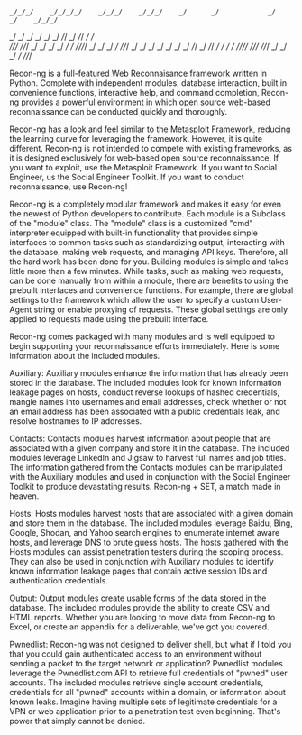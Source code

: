     _/_/_/    _/_/_/_/    _/_/_/    _/_/_/    _/      _/            _/      _/    _/_/_/
   _/    _/  _/        _/        _/      _/  _/_/    _/            _/_/    _/  _/       
  _/_/_/    _/_/_/    _/        _/      _/  _/  _/  _/  _/_/_/_/  _/  _/  _/  _/  _/_/_/
 _/    _/  _/        _/        _/      _/  _/    _/_/            _/    _/_/  _/      _/ 
_/    _/  _/_/_/_/    _/_/_/    _/_/_/    _/      _/            _/      _/    _/_/_/    

Recon-ng is a full-featured Web Reconnaisance framework written in Python. Complete with independent modules, database interaction, built in convenience functions, interactive help, and command completion, Recon-ng provides a powerful environment in which open source web-based reconnaissance can be conducted quickly and thoroughly.

Recon-ng has a look and feel similar to the Metasploit Framework, reducing the learning curve for leveraging the framework. However, it is quite different. Recon-ng is not intended to compete with existing frameworks, as it is designed exclusively for web-based open source reconnaissance. If you want to exploit, use the Metasploit Framework. If you want to Social Engineer, us the Social Engineer Toolkit. If you want to conduct reconnaissance, use Recon-ng!

Recon-ng is a completely modular framework and makes it easy for even the newest of Python developers to contribute. Each module is a Subclass of the "module" class. The "module" class is a customized "cmd" interpreter equipped with built-in functionality that provides simple interfaces to common tasks such as standardizing output, interacting with the database, making web requests, and managing API keys. Therefore, all the hard work has been done for you. Building modules is simple and takes little more than a few minutes. While tasks, such as making web requests, can be done manually from within a module, there are benefits to using the prebuilt interfaces and convenience functions. For example, there are global settings to the framework which allow the user to specify a custom User-Agent string or enable proxying of requests. These global settings are only applied to requests made using the prebuilt interface.

Recon-ng comes packaged with many modules and is well equipped to begin supporting your reconnaissance efforts immediately. Here is some information about the included modules.

Auxiliary:
Auxiliary modules enhance the information that has already been stored in the database. The included modules look for known information leakage pages on hosts, conduct reverse lookups of hashed credentials, mangle names into usernames and email addresses, check whether or not an email address has been associated with a public credentials leak, and resolve hostnames to IP addresses.

Contacts:
Contacts modules harvest information about people that are associated with a given company and store it in the database. The included modules leverage LinkedIn and Jigsaw to harvest full names and job titles. The information gathered from the Contacts modules can be manipulated with the Auxiliary modules and used in conjunction with the Social Engineer Toolkit to produce devastating results. Recon-ng + SET, a match made in heaven.

Hosts:
Hosts modules harvest hosts that are associated with a given domain and store them in the database. The included modules leverage Baidu, Bing, Google, Shodan, and Yahoo search engines to enumerate internet aware hosts, and leverage DNS to brute guess hosts. The hosts gathered with the Hosts modules can assist penetration testers during the scoping process. They can also be used in conjunction with Auxiliary modules to identify known information leakage pages that contain active session IDs and authentication credentials.

Output:
Output modules create usable forms of the data stored in the database. The included modules provide the ability to create CSV and HTML reports. Whether you are looking to move data from Recon-ng to Excel, or create an appendix for a deliverable, we've got you covered.

Pwnedlist:
Recon-ng was not designed to deliver shell, but what if I told you that you could gain authenticated access to an environment without sending a packet to the target network or application? Pwnedlist modules leverage the Pwnedlist.com API to retrieve full credentials of "pwned" user accounts. The included modules retrieve single account credentials, credentials for all "pwned" accounts within a domain, or information about known leaks. Imagine having multiple sets of legitimate credentials for a VPN or web application prior to a penetration test even beginning. That's power that simply cannot be denied.